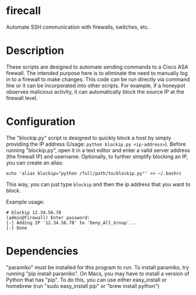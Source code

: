 # firecall
Automate SSH communication with firewalls, switches, etc.


# Description

These scripts are designed to automate sending commands to a Cisco ASA firewall.  The intended purpose here is to eliminate the need to manually log in to a firewall to make changes.  This code can be run directly via command line or it can be incorporated into other scripts.  For example, if a honeypot observes malicious activity, it can automatically block the source IP at the firewall level.


# Configuration

The "blockip.py" script is designed to quickly block a host by simply providing the IP address (Usage: `python blockip.py <ip-address>`).  Before running "blockip.py", open it in a text editor and enter a valid server address (the firewall IP) and username.  Optionally, to further simplify blocking an IP, you can create an alias:

`echo 'alias blockip="python /full/path/to/blockip.py"' >> ~/.bashrc`

This way, you can just type `blockip` and then the ip address that you want to block.

Example usage:
```
# blockip 12.34.56.78
(admin@firewall) Enter password: 
[-] Adding IP '12.34.56.78' to 'Deny_All_Group'...
[-] Done
```


# Dependencies

"paramiko" must be installed for this program to run.  To install paramiko, try running "pip install paramiko".  On Macs, you may have to install a version of Python that has "pip".  To do this, you can use either easy_install or homebrew (run "sudo easy_install pip" or "brew install python")


